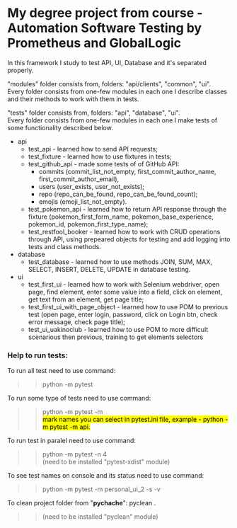 # My degree project from course - Automation Software Testing by Prometheus and GlobalLogic
In this framework I study to test API, UI, Database and it's separated properly.

"modules" folder consists from, folders: "api/clients", "common", "ui".\
Every folder consists from one-few modules in each one I describe classes and their methods to work with them in tests.


"tests" folder consists from, folders: "api", "database", "ui".\
Every folder consists from one-few modules in each one I make tests of some functionality described below.
* api
    + test_api - learned how to send API requests;
    + test_fixture - learned how to use fixtures in tests;
    + test_github_api - made some tests of of GitHub API:
        - commits (commit_list_not_empty, first_commit_author_name, first_commit_author_email), 
        - users (user_exists, user_not_exists);
        - repo (repo_can_be_found, repo_can_be_found_count);
        - emojis (emoji_list_not_empty).
    + test_pokemon_api - learned how to return API response through the fixture 
    (pokemon_first_form_name, pokemon_base_experience, pokemon_id, pokemon_first_type_name);
    + test_restfool_booker - learned how to work with CRUD operations through API, 
    using prepeared objects for testing and add logging into tests and class methods.
* database
    + test_database - learned how to use methods JOIN, SUM, MAX, SELECT, INSERT, DELETE, UPDATE in database testing.
* ui
    + test_first_ui - learned how to work with Selenium webdriver, open page, find element, 
    enter some value into a field, click on element, get text from an element, get page title;
    + test_first_ui_with_page_object - learned how to use POM to previous test 
    (open page, enter login, password, click on Login btn, check error message, check page title);
    + test_ui_uakinoclub - learned how to use POM to more difficult scenarious then previous, 
    training to get elements selectors
    

### Help to run tests:
To run all test need to use command:
>>python -m pytest

To run some type of tests need to use command: 
>>python -m pytest -m <mark name>\
mark names you can select in pytest.ini file, example - python -m pytest -m api.

To run test in paralel need to use command:
>>python -m pytest -n 4\
(need to be installed "pytest-xdist" module)

To see test names on console and its status need to use command:
>>python -m pytest -m personal_ui_2 -s -v

To clean project folder from "__pychache__": pyclean .
>>(need to be installed "pyclean" module)